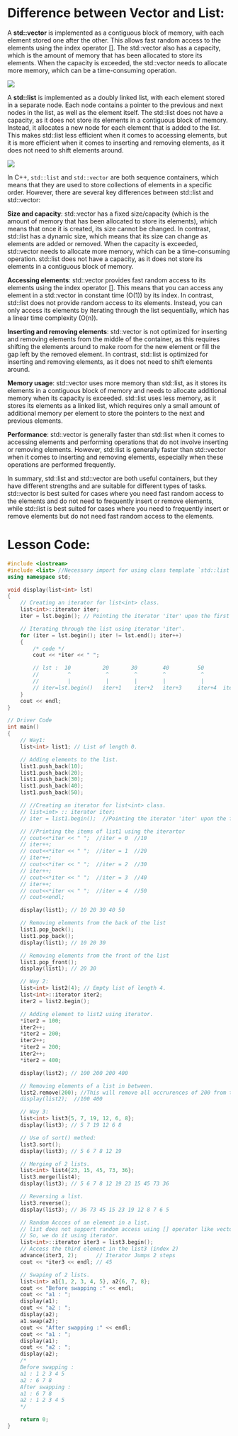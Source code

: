 # Difference between Vector and List:

A **std::vector** is implemented as a contiguous block of memory, with each element stored one after the other. This allows fast random access to the elements using the index operator []. The std::vector also has a capacity, which is the amount of memory that has been allocated to store its elements. When the capacity is exceeded, the std::vector needs to allocate more memory, which can be a time-consuming operation.

![](Img_Files\chapter67\vector.png)

A **std::list** is implemented as a doubly linked list, with each element stored in a separate node. Each node contains a pointer to the previous and next nodes in the list, as well as the element itself. The std::list does not have a capacity, as it does not store its elements in a contiguous block of memory. Instead, it allocates a new node for each element that is added to the list. This makes std::list less efficient when it comes to accessing elements, but it is more efficient when it comes to inserting and removing elements, as it does not need to shift elements around.

![](Img_Files\chapter67/Singly-linked-list.png)


In C++, `std::list` and `std::vector` are both sequence containers, which means that they are used to store collections of elements in a specific order. However, there are several key differences between std::list and std::vector:

**Size and capacity**: std::vector has a fixed size/capacity (which is the amount of memory that has been allocated to store its elements), which means that once it is created, its size cannot be changed. In contrast, std::list has a dynamic size, which means that its size can change as elements are added or removed. When the capacity is exceeded, std::vector needs to allocate more memory, which can be a time-consuming operation. std::list does not have a capacity, as it does not store its elements in a contiguous block of memory.

**Accessing elements**: std::vector provides fast random access to its elements using the index operator []. This means that you can access any element in a std::vector in constant time (O(1)) by its index. In contrast, std::list does not provide random access to its elements. Instead, you can only access its elements by iterating through the list sequentially, which has a linear time complexity (O(n)).

**Inserting and removing elements**: std::vector is not optimized for inserting and removing elements from the middle of the container, as this requires shifting the elements around to make room for the new element or fill the gap left by the removed element. In contrast, std::list is optimized for inserting and removing elements, as it does not need to shift elements around.

**Memory usage**: std::vector uses more memory than std::list, as it stores its elements in a contiguous block of memory and needs to allocate additional memory when its capacity is exceeded. std::list uses less memory, as it stores its elements as a linked list, which requires only a small amount of additional memory per element to store the pointers to the next and previous elements.

**Performance**: std::vector is generally faster than std::list when it comes to accessing elements and performing operations that do not involve inserting or removing elements. However, std::list is generally faster than std::vector when it comes to inserting and removing elements, especially when these operations are performed frequently.

In summary, std::list and std::vector are both useful containers, but they have different strengths and are suitable for different types of tasks. std::vector is best suited for cases where you need fast random access to the elements and do not need to frequently insert or remove elements, while std::list is best suited for cases where you need to frequently insert or remove elements but do not need fast random access to the elements.

# Lesson Code:

```cpp
#include <iostream>
#include <list> //Necessary import for using class template `std::list` of C++ STL.
using namespace std;

void display(list<int> lst)
{
    // Creating an iterator for list<int> class.
    list<int>::iterator iter;
    iter = lst.begin(); // Pointing the iterator 'iter' upon the first element of lst.

    // Iterating through the list using iterator 'iter'.
    for (iter = lst.begin(); iter != lst.end(); iter++)
    {
        /* code */
        cout << *iter << " ";

        // lst :  10          20       30        40         50           _
        //         ^           ^        ^        ^           ^           ^
        //         |           |        |        |           |           |
        // iter=lst.begin()   iter+1    iter+2   iter+3     iter+4  iter+5 = lst.end()
    }
    cout << endl;
}

// Driver Code
int main()
{
    // Way1:
    list<int> list1; // List of length 0.

    // Adding elements to the list.
    list1.push_back(10);
    list1.push_back(20);
    list1.push_back(30);
    list1.push_back(40);
    list1.push_back(50);

    // //Creating an iterator for list<int> class.
    // list<int> :: iterator iter;
    // iter = list1.begin();  //Pointing the iterator 'iter' upon the first element of list1.

    // //Printing the items of list1 using the iterartor
    // cout<<*iter << " ";  //iter = 0  //10
    // iter++;
    // cout<<*iter << " ";  //iter = 1  //20
    // iter++;
    // cout<<*iter << " ";  //iter = 2  //30
    // iter++;
    // cout<<*iter << " ";  //iter = 3  //40
    // iter++;
    // cout<<*iter << " ";  //iter = 4  //50
    // cout<<endl;

    display(list1); // 10 20 30 40 50

    // Removing elements from the back of the list
    list1.pop_back();
    list1.pop_back();
    display(list1); // 10 20 30

    // Removing elements from the front of the list
    list1.pop_front();
    display(list1); // 20 30

    // Way 2:
    list<int> list2(4); // Empty list of length 4.
    list<int>::iterator iter2;
    iter2 = list2.begin();

    // Adding element to list2 using iterator.
    *iter2 = 100;
    iter2++;
    *iter2 = 200;
    iter2++;
    *iter2 = 200;
    iter2++;
    *iter2 = 400;

    display(list2); // 100 200 200 400

    // Removing elements of a list in between.
    list2.remove(200); //This will remove all occrurences of 200 from the list2.\
    display(list2);  //100 400

    // Way 3:
    list<int> list3{5, 7, 19, 12, 6, 8};
    display(list3); // 5 7 19 12 6 8

    // Use of sort() method:
    list3.sort();
    display(list3); // 5 6 7 8 12 19

    // Merging of 2 lists.
    list<int> list4{23, 15, 45, 73, 36};
    list3.merge(list4);
    display(list3); // 5 6 7 8 12 19 23 15 45 73 36

    // Reversing a list.
    list3.reverse();
    display(list3); // 36 73 45 15 23 19 12 8 7 6 5

    // Random Accces of an element in a list.
    // list does not support random access using [] operator like vectors and arrays.
    // So, we do it using iterator.
    list<int>::iterator iter3 = list3.begin();
    // Access the third element in the list3 (index 2)
    advance(iter3, 2);      // Iterator Jumps 2 steps
    cout << *iter3 << endl; // 45

    // Swaping of 2 lists.
    list<int> a1{1, 2, 3, 4, 5}, a2{6, 7, 8};
    cout << "Before swapping :" << endl;
    cout << "a1 : ";
    display(a1);
    cout << "a2 : ";
    display(a2);
    a1.swap(a2);
    cout << "After swapping :" << endl;
    cout << "a1 : ";
    display(a1);
    cout << "a2 : ";
    display(a2);
    /*
    Before swapping :
    a1 : 1 2 3 4 5
    a2 : 6 7 8
    After swapping :
    a1 : 6 7 8
    a2 : 1 2 3 4 5
    */

    return 0;
}
```